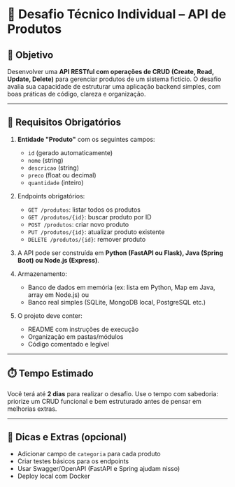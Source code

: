 # 🚀 Desafio Técnico Individual – API de Produtos

## 🎯 Objetivo

Desenvolver uma **API RESTful com operações de CRUD (Create, Read, Update, Delete)** para gerenciar produtos de um sistema fictício. O desafio avalia sua capacidade de estruturar uma aplicação backend simples, com boas práticas de código, clareza e organização.

---

## 🧱 Requisitos Obrigatórios

1. **Entidade "Produto"** com os seguintes campos:
   - `id` (gerado automaticamente)
   - `nome` (string)
   - `descricao` (string)
   - `preco` (float ou decimal)
   - `quantidade` (inteiro)

2. Endpoints obrigatórios:
   - `GET /produtos`: listar todos os produtos
   - `GET /produtos/{id}`: buscar produto por ID
   - `POST /produtos`: criar novo produto
   - `PUT /produtos/{id}`: atualizar produto existente
   - `DELETE /produtos/{id}`: remover produto

3. A API pode ser construída em **Python (FastAPI ou Flask), Java (Spring Boot) ou Node.js (Express)**.

4. Armazenamento:
   - Banco de dados em memória (ex: lista em Python, Map em Java, array em Node.js) ou
   - Banco real simples (SQLite, MongoDB local, PostgreSQL etc.)

5. O projeto deve conter:
   - README com instruções de execução
   - Organização em pastas/módulos
   - Código comentado e legível

---

## ⏱️ Tempo Estimado

Você terá até **2 dias** para realizar o desafio. Use o tempo com sabedoria: priorize um CRUD funcional e bem estruturado antes de pensar em melhorias extras.

---

## 🚀 Dicas e Extras (opcional)

- Adicionar campo de `categoria` para cada produto
- Criar testes básicos para os endpoints
- Usar Swagger/OpenAPI (FastAPI e Spring ajudam nisso)
- Deploy local com Docker
